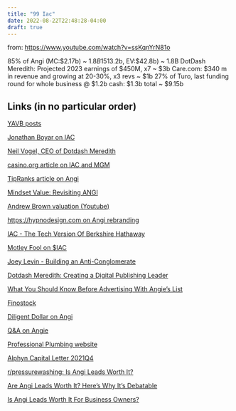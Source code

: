 ```yaml
---
title: "99 Iac"
date: 2022-08-22T22:48:28-04:00
draft: true
---
```


from: https://www.youtube.com/watch?v=ssKqnYrN81o

85% of Angi (MC:$2.17b) ~ $1.8B
15% of MGM (MC:$13.2b, EV:$42.8b) ~ 1.8B
DotDash Meredith: Projected 2023 earnings of $450M, x7 ~ $3b
Care.com: $340 m in revenue and growing at 20-30%, x3 revs ~ $1b
27% of Turo, last funding round for whole business @ $1.2b
cash: $1.3b
total ~ $9.15b


## Links (in no particular order)

[YAVB posts](https://yetanothervalueblog.com/?s=%24ANGI)

[Jonathan Boyar on IAC](https://youtu.be/HrYPeyq54Pg?t=1319)

[Neil Vogel, CEO of Dotdash Meredith](https://www.boyarvaluegroup.com/world-according-boyar-podcast/)

[casino.org article on IAC and MGM](https://www.casino.org/news/iac-could-have-big-plans-in-store-in-2022-for-mgm-stake-say-analysts/)

[TipRanks article on Angi](https://www.tipranks.com/news/angi-increases-stake-in-mybuilder-business-by-20-street-remains-bullish)

[Mindset Value: Revisiting ANGI](https://mindsetvalue.substack.com/p/revisiting-angi)

[Andrew Brown valuation (Youtube)](https://www.youtube.com/watch?v=ssKqnYrN81o)

[https://hypnodesign.com on Angi rebranding](https://hypnodesign.com/angi-angi-where-will-it-lead-us-from-here-or-when-a-brand-grows-up-and-changes-its-name/)

[IAC - The Tech Version Of Berkshire Hathaway](https://seekingalpha.com/article/4470196-adding-meredith-to-iac-the-tech-version-of-berkshire-hathaway)

[Motley Fool on $IAC](https://www.fool.com/investing/2022/01/24/this-little-known-conglomerate-can-make-you-a-fort/)

[Joey Levin - Building an Anti-Conglomerate](https://www.joincolossus.com/episodes/21653644/levin-building-an-anti-conglomerate?tab=transcript)

[Dotdash Meredith: Creating a Digital Publishing Leader](https://vimeo.com/624909576)

[What You Should Know Before Advertising With Angie’s List](https://www.handymanstartup.com/what-you-should-know-about-advertising-with-angies-list/)

[Finostock](https://finostock.com/worried-about-a-bear-market-heres-a-perfect-stock-for-you/)

[Diligent Dollar on Angi](https://diligent-dollar.com/2020/09/28/should-angie-homeservices-acquire-yelp-angi-yelp/)

[Q&A on Angie](https://www.icsid.org/uncategorized/can-you-have-multiple-businesses-under-one-angies-list-account/)

[Professional Plumbing website](https://www.proplumbingdesign.com/sarasota-plumbing-blog)

[Alphyn Capital Letter 2021Q4](https://d2gr5kl7dt2z3t.cloudfront.net/blog/wp-content/uploads/2022/01/27214325/Alphyn-Capitals-Q4-2021-Investor-Letter.pdf)

[r/pressurewashing: Is Angi Leads Worth It?](https://www.reddit.com/r/pressurewashing/comments/rkvlju/is_angi_leads_worth_it/)

[Are Angi Leads Worth It? Here’s Why It’s Debatable](https://www.scorpion.co/home-services/expert-tips/marketing/are-angi-leads-worth-it-here-s-why-it-s-debatabl/)

[Is Angi Leads Worth It For Business Owners?](https://www.youtube.com/watch?v=GCJo07q3UUw)
